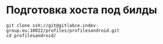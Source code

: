 # Подготовка хоста под билды
```
git clone ssh://git@gitlabce.indev-group.eu:10022/profiles/profilesandroid.git
cd profilesandroid/

```
